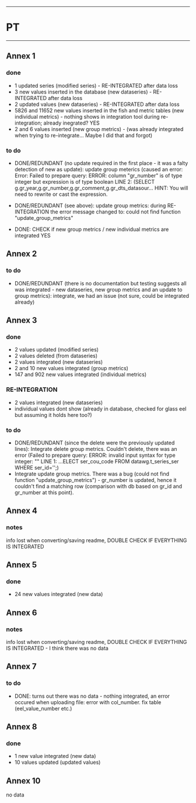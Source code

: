 ----------------------------------------------------------- 
# PT
-----------------------------------------------------------
 ## Annex 1
### done
* 1 updated series (modified series) - RE-INTEGRATED after data loss
* 3 new values inserted in the database (new dataseries) - RE-INTEGRATED after data loss
* 2 updated values (new dataseries) - RE-INTEGRATED after data loss
* 5826 and 11652 new values inserted in the fish and metric tables (new individual metrics) - nothing shows in integration tool during re-integration; already inegrated? YES
* 2 and 6 values inserted (new group metrics) - (was already integrated when trying to re-integrate... Maybe I did that and forgot)

### to do
* DONE/REDUNDANT (no update required in the first place - it was a falty detection of new as update): update group meterics (caused an error: Error: Failed to prepare query: ERROR:  column "gr_number" is of type integer but expression is of type boolean
LINE 2: (SELECT g.gr_year,g.gr_number,g.gr_comment,g.gr_dts_datasour...
                        HINT:  You will need to rewrite or cast the expression.
* DONE/REDUNDANT (see above): update group metrics: during RE-INTEGRATION the error message changed to: could not find function "update_group_metrics"

* DONE: CHECK if new group metrics / new individual metrics are integrated YES

 ## Annex 2
 ### to do
 * DONE/REDUNDANT (there is no documentation but testing suggests all was integrated - new dataseries, new group metrics and an update to group metrics): integrate, we had an issue (not sure, could be integrated already)

## Annex 3
### done
* 2 values updated (modified series)
* 2 values deleted (from dataseries)
* 2 values integrated (new dataseries)
* 2 and 10 new values integrated (group metrics)
* 147 and 902 new values integrated (individual metrics)

### RE-INTEGRATION
* 2 values integrated (new dataseries)
* individual values dont show (already in database, checked for glass eel but assuming it holds here too?)

### to do
* DONE/REDUNDANT (since the delete were the previously updated lines): Integrate delete group metrics. Couldn't delete, there was an error (Failed to prepare query: ERROR:  invalid input syntax for type integer: ""
LINE 1: ...ELECT ser_cou_code FROM datawg.t_series_ser WHERE ser_id='';)
* Integrate update group metrics. There was a bug (could not find function "update_group_metrics") - gr_number is updated, hence it couldn't find a matching row (comparison with db based on gr_id and gr_number at this point).

## Annex 4
### notes
info lost when converting/saving readme, DOUBLE CHECK IF EVERYTHING IS INTEGRATED

## Annex 5
### done
* 24 new values integrated (new data)

## Annex 6
### notes
info lost when converting/saving readme, DOUBLE CHECK IF EVERYTHING IS INTEGRATED - I think there was no data

## Annex 7
### to do
* DONE: turns out there was no data - nothing integrated, an error occured when uploading file: error with col_number. fix table (eel_value_number etc.)

## Annex 8
### done
* 1 new value integrated (new data)
* 10 values updated (updated values)

## Annex 10
no data



